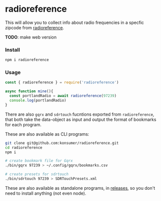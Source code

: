 # radioreference

This will allow you to collect info about radio frequencies in a specfic zipcode from [radioreference](https://www.radioreference.com/).

**TODO**: make web version

### Install

```sh
npm i radioreference
```

### Usage

```js
const { radioreference } = require('radioreference')

async function mine(){
  const portlandRadio = await radioreference(97239)
  console.log(portlandRadio)
}
```

There are also `gqrx` and `sdrtouch` fucntions exported from `radioreference`, that both take the data-object as input and output the format of bookmarks for each program.

These are also available as CLI programs:

```sh
git clone git@github.com:konsumer/radioreference.git
cd radioreference
npm i

# create bookmark file for Gqrx
./bin/gqrx 97239 > ~/.config/gqrx/bookmarks.csv

# create presets for sdrtouch
./bin/sdrtouch 97239 > SDRTouchPresets.xml
```

These are also available as standalone programs, in [releases](https://github.com/konsumer/radioreference/releases), so you don't need to install anything (not even node).